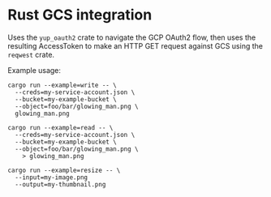 # Rust GCS integration

Uses the `yup_oauth2` crate to navigate the GCP OAuth2 flow, then uses the
resulting AccessToken to make an HTTP GET request against GCS using the
`reqwest` crate.

Example usage:

```
cargo run --example=write -- \
  --creds=my-service-account.json \
  --bucket=my-example-bucket \
  --object=foo/bar/glowing_man.png \
  glowing_man.png
```


```
cargo run --example=read -- \
  --creds=my-service-account.json \
  --bucket=my-example-bucket \
  --object=foo/bar/glowing_man.png \
    > glowing_man.png
```

```
cargo run --example=resize -- \
  --input=my-image.png
  --output=my-thumbnail.png
```
